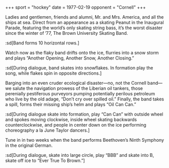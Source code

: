 +++
sport = "hockey"
date = 1977-02-19
opponent = "Cornell"
+++

Ladies and gentlemen, friends and alumni, Mr. and Mrs. America, and all the ships at sea. Direct from an appearance as a skating Peanut in the Inaugural Parade, featuring the world’s only skating string bass, it’s the worst disaster since the winter of ’77, The Brown University Skating Band.

:sd[Band forms 10 horizontal rows.]

Watch now as the flaky band drifts onto the ice, flurries into a snow storm and plays ”Another Opening, Another Snow, Another Closing.”

:sd[During dialogue, band skates into snowflakes. In formation play the song, while flakes spin in opposite directions.]

Barging into an even cruder ecological disaster—no, not the Cornell band—we salute the navigation prowess of the Liberian oil tankers, those perenially pestiferous purveyors pumping potentially perilous petroleum who live by the old adage, “Don’t cry over spilled oil.” Finally, the band takes a spill, forms their missing ship’s helm and plays “Oil Can Can.”

:sd[During dialogue skate into formation, play “Can Can” with outside wheel and spokes moving clockwise, inside wheel skating backwards counterclockwise, and people in center down on the ice performing choreography a la June Taylor dancers.]

Tune in in two weeks when the band performs Beethoven’s Ninth Symphony in the original German.

:sd[During dialogue, skate into large circle, play “BBB” and skate into B, skate off ice to “Ever True To Brown.”]
